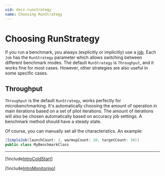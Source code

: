 ```yaml
---
uid: docs.runstrategy
name: Choosing RunStrategy
---
```


# Choosing RunStrategy

If you run a benchmark, you always (explicitly or implicitly) use a [job](xref:docs.jobs).
Each `Job` has the `RunStrategy` parameter which allows switching between different benchmark modes.
The default `RunStrategy` is `Throughput`, and it works fine for most cases.
However, other strategies are also useful in some specific cases.

## Throughput

`Throughput` is the default `RunStrategy`, works perfectly for microbenchmarking.
It's automatically choosing the amount of operation in main iterations based on a set of pilot iterations.
The amount of iterations will also be chosen automatically based on accuracy job settings.
A benchmark method should have a steady state.

Of course, you can manually set all the characteristics. An example:

```cs
[SimpleJob(launchCount: 3, warmupCount: 10, targetCount: 30)]
public class MyBenchmarkClass
```

---

[!include[IntroColdStart](../samples/IntroColdStart.md)]

[!include[IntroMonitoring](../samples/IntroMonitoring.md)]